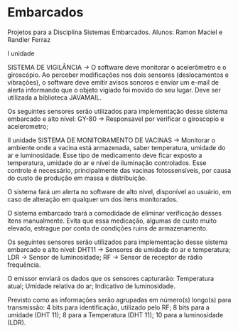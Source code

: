 # Embarcados
Projetos para a Disciplina Sistemas Embarcados.
Alunos: Ramon Maciel  e Randler Ferraz 

I unidade

SISTEMA DE VIGILÂNCIA → O software deve monitorar o acelerômetro e o giroscópio. Ao perceber modificações
nos dois sensores (deslocamentos e vibrações), o software deve emitir avisos sonoros e enviar um e-mail de alerta
informando que o objeto vigiado foi movido do seu lugar. Deve ser utilizada a biblioteca JAVAMAIL.

Os seguintes sensores serão utilizados para implementação desse sistema embarcado e alto nível: 
GY-80 → Responsavel por verificar o giroscopio e acelerometro;

II unidade
SISTEMA DE MONITORAMENTO DE VACINAS → Monitorar o ambiente onde a vacina está armazenada, saber temperatura, umidade do ar e luminosidade. 
Esse tipo de medicamento deve ficar exposto a temperatura, umidade do ar e nível de iluminação controlados. 
Esse controle é necessário, principalmente das vacinas fotossensíveis, por causa do custo de produção em massa e distribuição. 

O sistema fará um alerta no software de alto nível, disponível ao usuário, em caso de alteração em qualquer um dos itens monitorados.

O sistema embarcado trará a comodidade de eliminar verificação desses itens manualmente. 
Evita que essa medicação, algumas de custo muito elevado, estrague por conta de condições ruins de armazenamento. 

Os seguintes sensores serão utilizados para implementação desse sistema embarcado e alto nível: 
DHT11 → Sensores de umidade do ar e temperatura;
LDR → Sensor de luminosidade;
RF → Sensor de receptor de rádio frequência.

O emissor enviará os dados que os sensores capturarão:
Temperatura atual;
Umidade relativa do ar;
Indicativo de luminosidade.

Previsto como as informações serão agrupadas em número(s) longo(s) para transmissão:
4 bits para identificação, utilizado pelo RF;
8 bits para a umidade (DHT 11); 
8 para a Temperatura (DHT 11); 
10 para a luminosidade (LDR).

